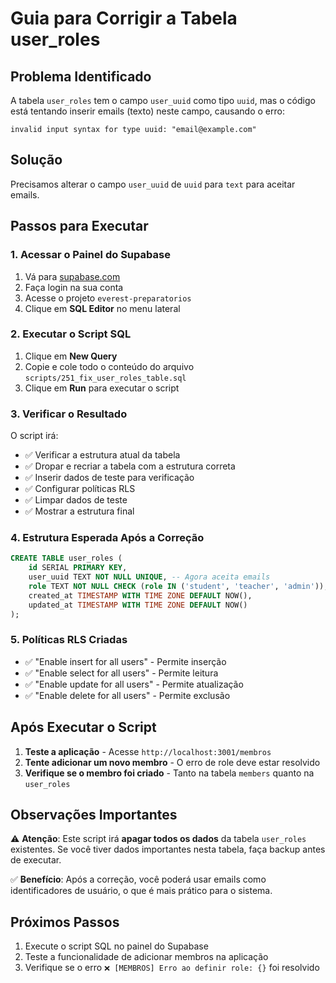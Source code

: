 # Guia para Corrigir a Tabela user_roles

## Problema Identificado
A tabela `user_roles` tem o campo `user_uuid` como tipo `uuid`, mas o código está tentando inserir emails (texto) neste campo, causando o erro:
```
invalid input syntax for type uuid: "email@example.com"
```

## Solução
Precisamos alterar o campo `user_uuid` de `uuid` para `text` para aceitar emails.

## Passos para Executar

### 1. Acessar o Painel do Supabase
1. Vá para [supabase.com](https://supabase.com)
2. Faça login na sua conta
3. Acesse o projeto `everest-preparatorios`
4. Clique em **SQL Editor** no menu lateral

### 2. Executar o Script SQL
1. Clique em **New Query**
2. Copie e cole todo o conteúdo do arquivo `scripts/251_fix_user_roles_table.sql`
3. Clique em **Run** para executar o script

### 3. Verificar o Resultado
O script irá:
- ✅ Verificar a estrutura atual da tabela
- ✅ Dropar e recriar a tabela com a estrutura correta
- ✅ Inserir dados de teste para verificação
- ✅ Configurar políticas RLS
- ✅ Limpar dados de teste
- ✅ Mostrar a estrutura final

### 4. Estrutura Esperada Após a Correção
```sql
CREATE TABLE user_roles (
    id SERIAL PRIMARY KEY,
    user_uuid TEXT NOT NULL UNIQUE, -- Agora aceita emails
    role TEXT NOT NULL CHECK (role IN ('student', 'teacher', 'admin')),
    created_at TIMESTAMP WITH TIME ZONE DEFAULT NOW(),
    updated_at TIMESTAMP WITH TIME ZONE DEFAULT NOW()
);
```

### 5. Políticas RLS Criadas
- ✅ "Enable insert for all users" - Permite inserção
- ✅ "Enable select for all users" - Permite leitura
- ✅ "Enable update for all users" - Permite atualização
- ✅ "Enable delete for all users" - Permite exclusão

## Após Executar o Script

1. **Teste a aplicação** - Acesse `http://localhost:3001/membros`
2. **Tente adicionar um novo membro** - O erro de role deve estar resolvido
3. **Verifique se o membro foi criado** - Tanto na tabela `members` quanto na `user_roles`

## Observações Importantes

⚠️ **Atenção**: Este script irá **apagar todos os dados** da tabela `user_roles` existentes. Se você tiver dados importantes nesta tabela, faça backup antes de executar.

✅ **Benefício**: Após a correção, você poderá usar emails como identificadores de usuário, o que é mais prático para o sistema.

## Próximos Passos

1. Execute o script SQL no painel do Supabase
2. Teste a funcionalidade de adicionar membros na aplicação
3. Verifique se o erro `❌ [MEMBROS] Erro ao definir role: {}` foi resolvido 